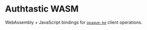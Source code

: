 # Authtastic WASM

WebAssembly + JavaScript bindings for [`opaque-ke`](https://github.com/facebook/opaque-ke) client operations.
